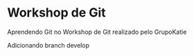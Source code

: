 # Workshop de Git
Aprendendo Git no Workshop de Git realizado pelo GrupoKatie

Adicionando branch develop